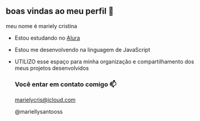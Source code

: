## boas vindas ao meu perfil 🖤

meu nome é mariely cristina 
  
- Estou estudando no [Alura](https://www.alura.com.br)
- Estou me desenvolvendo na linguagem de JavaScript
- UTILIZO esse espaço para minha organização e compartilhamento dos meus projetos desenvolvidos

  ### Você entar em contato comigo 📫

  marielycris@icloud.com

  @mariellysantooss
